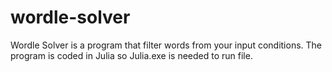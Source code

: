# wordle-solver
Wordle Solver is a program that filter words from your input conditions. The program is coded in Julia so Julia.exe is needed to run file.
